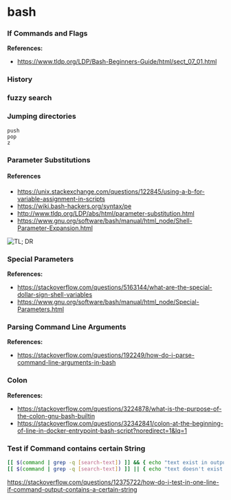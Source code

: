 # bash

### If Commands and Flags

**References:**
- https://www.tldp.org/LDP/Bash-Beginners-Guide/html/sect_07_01.html

### History

### fuzzy search

### Jumping directories
```
push
pop
z
```

### Parameter Substitutions

#### References

- https://unix.stackexchange.com/questions/122845/using-a-b-for-variable-assignment-in-scripts
- https://wiki.bash-hackers.org/syntax/pe
- http://www.tldp.org/LDP/abs/html/parameter-substitution.html
- https://www.gnu.org/software/bash/manual/html_node/Shell-Parameter-Expansion.html

![TL; DR](https://i.stack.imgur.com/T2Fp8.png)

### Special Parameters

**References:**
- https://stackoverflow.com/questions/5163144/what-are-the-special-dollar-sign-shell-variables
- https://www.gnu.org/software/bash/manual/html_node/Special-Parameters.html

### Parsing Command Line Arguments

**References:**
- https://stackoverflow.com/questions/192249/how-do-i-parse-command-line-arguments-in-bash

### Colon

**References:**
- https://stackoverflow.com/questions/3224878/what-is-the-purpose-of-the-colon-gnu-bash-builtin
- https://stackoverflow.com/questions/32342841/colon-at-the-beginning-of-line-in-docker-entrypoint-bash-script?noredirect=1&lq=1

### Test if Command contains certain String

```bash
[[ $(command | grep -q [search-text]) ]] && { echo "text exist in output" }
[[ $(command | grep -q [search-text]) ]] || { echo "text doesn't exist in output" }
```

https://stackoverflow.com/questions/12375722/how-do-i-test-in-one-line-if-command-output-contains-a-certain-string
